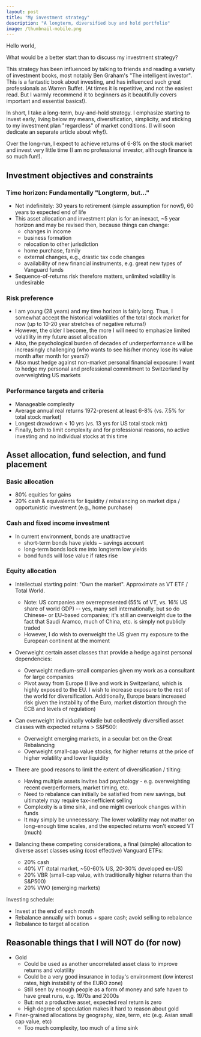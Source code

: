 ```yaml
---
layout: post
title: "My investment strategy"
description: "A longterm, diversified buy and hold portfolio"
image: /thumbnail-mobile.png
---
```


Hello world,

What would be a better start than to discuss my investment strategy?

This strategy has been influenced by talking to friends and reading a variety of investment books, most notably Ben Graham's "The intelligent investor". This is a fantastic book about investing, and has influenced such great professionals as Warren Buffet.
(At times it is repetitive, and not the easiest read. But I warmly recommend it to beginners as it beautifully covers important and essential basics!).

In short, I take a long-term, buy-and-hold strategy. I emphasize starting to invest early, living below my means, diversification, simplicity, and sticking to my investment plan "regardless" of market conditions. (I will soon dedicate an separate article about why!).

Over the long-run, I expect to achieve returns of 6-8% on the stock market and invest very little time (I am no professional investor, although finance is so much fun!). 



## Investment objectives and constraints

### Time horizon: Fundamentally "Longterm, but..."
- Not indefinitely: 30 years to retirement (simple assumption for now!), 60 years to expected end of life
- This asset allocation and investment plan is for an inexact, ~5 year horizon and may be revised then, because things can change:
  - changes in income
  - business formation
  - relocation to other jurisdiction
  - home purchase, family
  - external changes, e.g., drastic tax code changes
  - availability of new financial instruments, e.g. great new types of Vanguard funds
- Sequence-of-returns risk therefore matters, unlimited volatility is undesirable

### Risk preference
- I am young (28 years) and my time horizon is fairly long. Thus, I somewhat accept the historical volatilities of the total stock market for now (up to 10-20 year stretches of negative returns!)
- However, the older I become, the more I will need to emphasize limited volatility in my future asset allocation
- Also, the psychological burden of decades of underperformance will be increasingly challenging (who wants to see his/her money lose its value month after month for years?)
- Also must hedge against non-market personal financial exposure: I want to hedge my personal and professional commitment to Switzerland by overweighting US markets

### Performance targets and criteria
- Manageable complexity
- Average annual real returns 1972-present at least 6-8% (vs. 7.5% for total stock market)
- Longest drawdown < 10 yrs (vs. 13 yrs for US total stock mkt)
- Finally, both to limit complexity and for professional reasons, no active investing and no individual stocks at this time


## Asset allocation, fund selection, and fund placement

### Basic allocation 

- 80% equities for gains
- 20% cash & equivalents for liquidity / rebalancing on market dips / opportunistic investment (e.g., home purchase)

### Cash and fixed income investment

- In current environment, bonds are unattractive
  - short-term bonds have yields ~ savings account
  - long-term bonds lock me into longterm low yields
  - bond funds will lose value if rates rise
  
### Equity allocation

- Intellectual starting point: "Own the market".  Approximate as VT ETF / Total World.
  - Note: US companies are overrepresented (55% of VT, vs. 16% US share of world GDP) -- yes, many sell internationally, but so do Chinese- or EU-based companies; it's still an overweight due to the fact that Saudi Aramco, much of China, etc. is simply not publicly traded
  - However, I do wish to overweight the US given my exposure to the European continent at the moment

- Overweight certain asset classes that provide a hedge against personal dependencies:
  - Overweight medium-small companies given my work as a consultant for large companies
  - Pivot away from Europe (I live and work in Switzerland, which is highly exposed to the EU. I wish to increase exposure to the rest of the world for diversification. Additionally, Europe bears increased risk given the instability of the Euro, market distortion through the ECB and levels of regulation)
- Can overweight individually volatile but collectively diversified asset classes with expected returns > S&P500:
  - Overweight emerging markets, in a secular bet on the Great Rebalancing
  - Overweight small-cap value stocks, for higher returns at the price of higher volatility and lower liquidity
   
- There are good reasons to limit the extent of diversification / tilting:
  - Having multiple assets invites bad psychology - e.g. overweighting recent overperformers, market timing, etc.
  - Need to rebalance can initially be satisfied from new savings, but ultimately may require tax-inefficient selling
  - Complexity is a time sink, and one might overlook changes within funds
  - It may simply be unnecessary: The lower volatility may not matter on long-enough time scales, and the expected returns won't exceed VT (much)



- Balancing these competing considerations, a final (simple) allocation to diverse asset classes using (cost effective) Vanguard ETFs:

   - 20%   cash 
   - 40%	  VT (total market, ~50-60% US, 20-30% developed ex-US)
   - 20%   VBR (small-cap value, with traditionally higher returns than the S&P500)
   - 20%   VWO (emerging markets)

 Investing schedule:
   - Invest at the end of each month
   - Rebalance annually with bonus + spare cash; avoid selling to rebalance
   - Rebalance to target allocation

  
## Reasonable things that I will NOT do (for now)
- Gold
  - Could be used as another uncorrelated asset class to improve returns and volatility
  - Could be a very good insurance in today's environment (low interest rates, high instability of the EURO zone)
  - Still seen by enough people as a form of money and safe haven to have great runs, e.g. 1970s and 2000s
  - But: not a productive asset, expected real return is zero
  - High degree of speculation makes it hard to reason about gold 
- Finer-grained allocations by geography, size, term, etc (e.g. Asian small cap value, etc)
  - Too much complexity, too much of a time sink




